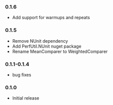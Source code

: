 ### 0.1.6
* Add support for warmups and repeats

### 0.1.5
* Remove NUnit dependency
* Add PerfUtil.NUnit nuget package
* Rename MeanComparer to WeightedComparer

### 0.1.1-0.1.4
* bug fixes

### 0.1.0
* Initial release
